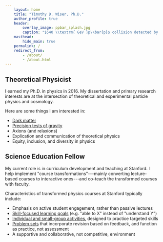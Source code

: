 ```yaml
---
    layout: home
    title: "Timothy D. Wiser, Ph.D."
    author_profile: true
    header:
        overlay_image: ppbar_splash.jpg
        caption: "$540 \\textrm{ GeV }p\\bar{p}$ collision detected by UA5 at CERN SPS"
    masthead:
        hide_main: true
    permalink: /
    redirect_from:
        - /about/
        - /about.html
---
```


## Theoretical Physicist

I earned my Ph.D. in physics in 2016. My dissertation and primary research interests are at the intersection of theoretical and experimental particle physics and cosmology.

Here are some things I am interested in:

* [Dark matter](http://arxiv.org/abs/1502.03824)
* [Precision tests of gravity](http://arxiv.org/abs/1508.06273)
* Axions (and relaxions)
* Explication and communication of theoretical physics
* Equity, inclusion, and diversity in physics

## Science Education Fellow

My current role is in curriculum development and teaching at Stanford. I help implement "course transformations"---mainly converting lecture-based courses to interactive ones---and co-teach the transformed courses with faculty.

Characteristics of transformed physics courses at Stanford typically include:

* Emphasis on active student engagement, rather than passive lectures
* [Skill-focused learning goals](http://stanford.edu/~tdwiser/p61/files/learning_goals.pdf) (e.g. "able to X" instead of "understand Y")
* [Individual and small-group activities](/portfolio/sample-course-materials-physics-61), designed to practice targeted skills
* [Problem sets](http://stanford.edu/~tdwiser/p61/files/hw_guidelines.pdf) that incorporate revision based on feedback, and function as practice, not assessment
* A supportive and collaborative, not competitive, environment
